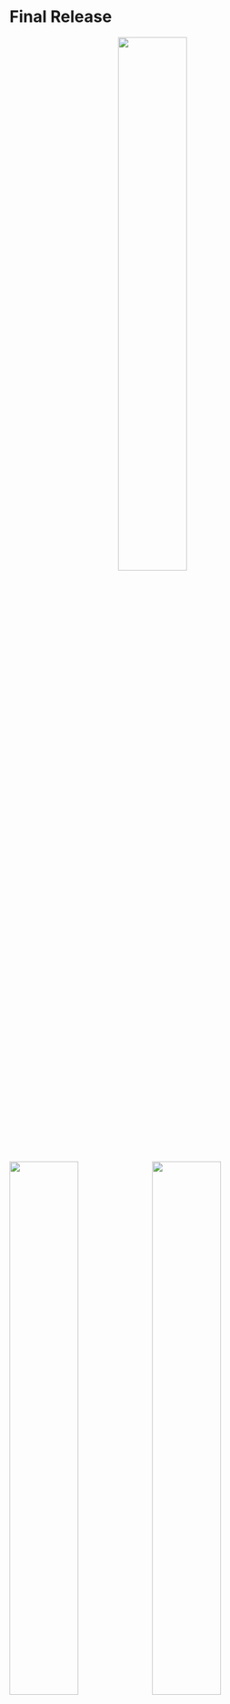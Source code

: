 # Final Release  

<p align="center">
<img src="./images/final/main_menu.png"  width="49%" height="49%">
</p>
<br/><br/>
<p>
<img src="./images/final/normalView.png"  width="49%" height="49%">
<img src="./images/final/HUDView.png"  width="49%" height="49%">
</p>
<br/><br/>
<p>
<img src="./images/final/crafting.png"  width="49%" height="49%">
<img src="./images/final/jumppassage.png"  width="49%" height="49%">
</p>
<br/><br/>
<p>
<img src="./images/final/kisten.png"  width="49%" height="49%">
<img src="./images/final/steine.png"  width="49%" height="49%">
</p>
<br/><br/>
<p align="center">
<img src="./images/final/falling_tube.png"  width="49%" height="49%">
</p>

## Änderungen seit dem Alpha Release  

### Allgemein

Über den Entwicklungszeitraum konnten wir kleinere Bugs fixen (insbesonders in Bezug auf den Szenenwechsel bzw. den Reset) und Verbesserungen vornehmen, welche im folgenden nicht erwähnt werden.  

### Sauerstoff    

Den Sauerstoff haben wir leicht angepasst, sodass man nicht so häufig an Sauerstoffmangel stirbt. Die Blasen erscheinen hierzu in einem kürzeren Abstand und bringen zudem mehr Sauerstoff für den Charakter.

### Leben  

Es gibt nun die Möglichkeit Leben zu erhalten, indem man gewisse Aufgaben abschließt, welche der Spieler selber herausfinden muss. Bisher erhält man ein Leben, wenn man ein Rätsel abgeschlossen hat und man alle Abbaubaren Elemente einer Art abgebaut hat.

### Minimap  

Die Minimap ist nun etwas größer. Dadurch kann man besser sehen, wo man sich auf dem Planeten befindet. Zudem ergänzten wir blaue Homebase-Marker an den Rändern der Pentagone. Sie zeigen an, über welche man am schnellsten zurück zur Homebase gelangt.

### Tipp-System

Beim Tipp-System haben wir einiges angepasst. Es gibt nun eine Einleitung, welche die Spielidee sowie die Steuerung erklärt. Die Tipps im Spielverlauf wurden ebenfalls etwas genauer formuliert und teilweise wurden zusätzliche hinzugefügt. Außerdem nehmen die Tipps nun den gesamten Bildschirm ein und müssen vom Spieler aktiv weggelickt werden. So wird vermieden, dass ein Tipp übersehen wird oder nicht komplett gelesen werden kann.

### Falling Tube  

Der Schwierigkeitsgrad der Röhre wurde nochmal angepasst. Durch das Partikelsystem der Truhe ist sie jetzt schneller zu erkennen und man kann nicht mehr durch Berühren der Wände, sondern nur noch der Hindernisse sterben. Zusätzlich wurde die Steuerung für eine einfachere Bedienung überarbeitet.

### Audio  

Bei den Objekten, die bei Interaktion Audio abspielen sollen und zerstört werden, wird jetzt die AudioSource der Kamera verwendet. Es wurden noch weitere Audios im Spiel hinzugefügt.

### UI - HUD Design

Die Werkzeug- und Inventarknöpfe sowie das UI des Bauplans haben wir nochmal überarbeitet. Sie sind jetzt blau, der Inventarknopf hat jetzt ein Icon anstatt dem Text und die einzelnen Bauplanteile wurden nochmal neu angeordnet.

### Interactables  

Um besser sehen zu können, mit welchen Objekten interagieren kann, haben wir ein Partikelsystem eingefügt, dass über den jeweiligen Interactables schwebt.

### Serialisierung  

#### Speicherung  

Das Spiel wird nun häufiger gespeichert. Da die Speicherung bei Abschluss eines Bauplans teilweise zu weit auseinander lag, wird nun nach der Erstellung eines Endelements gespeichert.

#### Kistenrätsel  

Das Kistenrätsel wird nun auch serialisiert, indem der Status jeder Kiste persistiert wird. Es wird ggf. bei einem Reset auf den vorherigen Stand zurückgesetzt. Außerdem haben wir das Lava-Icon angepasst, sodass es sich vom Feuer-Icon aus dem Crafting unterscheidet.

#### Steinplattenrätsel  

Beim Steinplattenrätsel wird nun die Position des Steines, sowie der Fortschritt des Rätsels gespeichert. Nach einem Reset bzw. Szenenwechsel bleibt der Status des Rätsels gleich. Zusätzlich wurden Rampen an beiden Steinplattformen hinzugefügt, sodass der Spieler frei wählen kann auf welche er den Stein schiebt.

### Hauptmenü  

Im Allgemeinen ist der Szenenwechsel zwischen der Hauptszene und dem Hauptmenü verbessert worden.

#### Spracheinstellung  

Es ist nun möglich zwischen momentan zwei Sprachen (Deutsch und Englisch) zu wechseln. Die Einstellung kann man im Hauptmenü auswählen.  
Die Funktion für den Sprachenwechsel wird über den LanguageManager zur Verfügung gestellt. Die Klasse funktioniert nach dem Observer-Pattern. Alle Klassen, die einen Text auf dem UI anzeigen wollen, registrieren sich bei dem LanguageManager, um den Text in der richtigen Sprache zu erhalten. Die Spracheneinstellung wird in einer separaten JSON Datei gespeichert. So kann auch sichergestellt werden, dass die zuvor ausgewählte Sprache bei einem Neustart des Spiels die zuletzt ausgewählte ist.

#### Neues Spiel  

Ein Neues Spiel kann nun vernünftig gestartet werden. Wenn ein aktueller Spielfortschritt persistent ist, wird dieser nun gelöscht. Zudem zeigt der ToolChooser nun die richtigen Tools an.

#### Pause Menü

Im Pause-Menü ergänzten wir den "Fortsetzen"-Button.

## Allgemeine Fragen  

### Wie gut ließen sich Ihre anfänglichen Ideen in das finale Spiel umsetzen? Konnten Sie Ihre Zeitplan umsetzen?  

Die Puzzles ließen sich sehr gut umsetzen sowie die einzelnen, verschiedenen Regionen des Planeten.  
Wir konnten Layer 3 komplett abschließen. Wir mussten jedoch einige Aufgaben aus den Layern verschieben, weil wir gemerkt haben, dass sie in dem neuen Layer besser angesiedelt sind.

### Wo sind Sie stark davon abgewichen?  

Anfangs war die Überlegung, ein Puzzle-Survival-Spiel zu entwickeln, aber der Survival-Part ist dann doch erstmal untergegangen. Erst durch das Hinzufügen des Sauerstoffes und der Leben wurde dieser Teil etwas umgesetzt.
Außerdem sollte der Planet am Anfang rund sein. Dies führte jedoch zu dem Problem, dass eckigen Objekte nicht richtig auf dem Planeten platziert werden konnten, was zu Interaktionsschwierigkeiten mit dem Charakter geführt hat. Dadurch sind wir auf einen Dodekaeder umsteigen, was unserem Spiel aber letztendlich etwas Außergewöhnliches verleiht.

### Wie haben die Elemente des Kurses (Entwicklungsplan, Prototyp, Playtesting etc.) das Fortkommen im Kurs begünstigt oder behindert?  

Der Entwicklungsplan war wichtig um zu definieren, welche Aufgaben implementiert werden sollen. Der Prototyp wurde für uns doch recht aufwendig, aber wir haben dadurch eine Idee der Spielwelt bekommen. Das Playtesting war essentiell. Dadurch haben wir interne Bugs sowie Spielerrückmeldungen bekommen, was verbessert werden könnte. Die Verschriftlichung in das Tagebuch hielt die ersten Ideen des Spiels fest. Wir haben zwar die Summe von 1000 Wörtern zusammenbekommen, fanden aber, dass wir einige Sachen redundant geschrieben haben(mehr dazu in den Verbesserungsvorschlägen).  

### Konnten Sie Ihre Erwartungen umsetzen? Sind Sie stolz auf das Spiel?  

Wir konnten unsere Erwartungen zu den größten Teilen umsetzen. Es gab einige Änderungen z.B. dass der Planet ein Dodekaeder ist und keine Kugel. Aber alles in allem sind wir sehr stolz auf unser erstes selbst erstelltes Spiel "No Man's Planet". Bestätigt wurde dies von den Testpersonen des Alpha Release.

### Hatten Sie genug Zeit?  

Wir hatten meistens Zeitprobleme zum Ende eines Meilensteins, konnten diese jedoch trotzdem erfolgreich abschließen. Insgesamt wurde der zeitliche Aufwand unseres Projektes jedoch unterschätzt, was zu Zeitproblemen geführt hat(mehr dazu in den Verbesserungsvorschlägen).

### Was war die größte technische Schwierigkeit?  

Die größte Schwierigkeit ist die Implementierung der Spielersteuerung sowie der Kamera im Verbindung mit unserer spezifischen Gravitation.

### Sind Sie mit dem Thema des Kurses klar gekommen?  

Ja, das Thema bietet Platz für sehr viele Spielgenres, sodass wir trotz der Vorgabe eine Freiheit in der Umsetzung hatten.

### Hat Ihnen die Arbeit mit dem Thema Spaß gemacht, oder hätten Sie lieber mehr Freiheit gehabt?  

Die Vorgabe eines Themas fanden wir zu Beginn eher hinderlich, haben dann aber gemerkt, dass man dadurch fokussierter bei der Spielidee ist. Der Findungsprozess wurde dadurch letztendlich doch ausgereifter(mehr dazu in den Verbesserungsvorschlägen).

### Was würden Sie bei Ihrem nächsten Spiel anders machen?  

Gleich zu Beginn ein Management zur Szenen-Bearbeitung einrichten.

### Was war der größte Erfolg während der Projektes? War das Projekt ein Erfolg?  

Durch abwechslungsreichen Inhalt sowie den einzelnen Rätseln motivieren wir die Spieler "No Man's Planet" aktiv zu spielen. Die dadurch entstehende und benötigte Spielzeit empfinden wir als den größten Erfolg. Während der Playtesting-Phase wurde die Spielidee sehr gelobt, was uns umso stolzer macht. Alles in allem ist also auch unser Projekt ein Erfolg. Bestätigt wurde das von den Testpersonen, die ein hohes Potential zu einer Veröffentlichung des Spiels sehen.

### Mochten Sie Unity?  

Ja! Nach der Einarbeitung in Unity empfanden wir die Software als sehr produktiv und förderlich.  
Bei uns gab es leider Probleme mit dem Importieren von Modellen. Das Material wurde nicht korrekt angezeigt. Irgendwann hat es dann geklappt.
